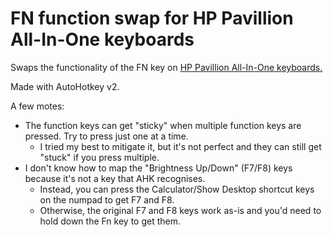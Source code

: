 # FN function swap for HP Pavillion All-In-One keyboards
Swaps the functionality of the FN key on [HP Pavillion All-In-One keyboards.](https://h30434.www3.hp.com/t5/image/serverpage/image-id/182403i5A17A64A69599A3E?v=v2)

Made with AutoHotkey v2.

A few motes:
- The function keys can get "sticky" when multiple function keys are pressed. Try to press just one at a time.
  - I tried my best to mitigate it, but it's not perfect and they can still get "stuck" if you press multiple.
- I don't know how to map the "Brightness Up/Down" (F7/F8) keys because it's not a key that AHK recognises.
  - Instead, you can press the Calculator/Show Desktop shortcut keys on the numpad to get F7 and F8.
  - Otherwise, the original F7 and F8 keys work as-is and you'd need to hold down the Fn key to get them.
